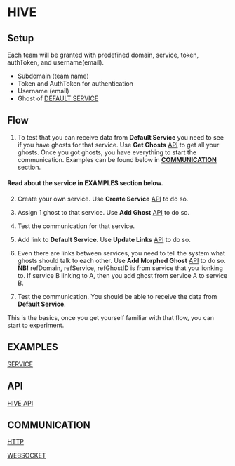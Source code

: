 # HIVE

## Setup

Each team will be granted with predefined domain, service, token, authToken, and username(email).
- Subdomain (team name)
- Token and AuthToken for authentication
- Username (email)
- Ghost of [DEFAULT SERVICE](./DEFAULT_SERVICE.md)

## Flow

1. To test that you can receive data from **Default Service** you need to see if you have ghosts for that service. Use **Get Ghosts** [API](./HIVE_API.md#get-ghost) to get all your ghosts. Once you got ghosts, you have everything to start the communication. Examples can be found below in [**COMMUNICATION**](#communication) section.

#### Read about the service in **EXAMPLES** section below.

2. Create your own service. Use **Create Service** [API](https://github.com/NornirAS/HACKATHON_2023/blob/main/HIVE_API.md#create-service) to do so.

3. Assign 1 ghost to that service. Use **Add Ghost** [API](https://norniras.github.io/synx-hive-api-docs/#add-ghosts) to do so.

4. Test the communication for that service.

5. Add link to **Default Service**. Use **Update Links** [API](https://github.com/NornirAS/HACKATHON_2023/blob/main/HIVE_API.md#update-links) to do so.

6. Even there are links between services, you need to tell the system what ghosts should talk to each other. Use **Add Morphed Ghost** [API](https://github.com/NornirAS/HACKATHON_2023/blob/main/HIVE_API.md#add-morphed-ghost) to do so. **NB!** refDomain, refService, refGhostID is from service that you lionking to. If service B linking to A, then you add ghost from service A to service B.

7. Test the communication. You should be able to receive the data from **Default Service**.

This is the basics, once you get yourself familiar with that flow, you can start to experiment.

## EXAMPLES

[SERVICE](./SERVICE.md)

## API

[HIVE API](./HIVE_API.md)

## COMMUNICATION

[HTTP](./HTTP.md)

[WEBSOCKET](./WEBSOCKET.md)

